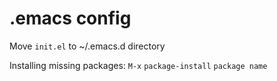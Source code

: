 #  .emacs config

Move `init.el` to ~/.emacs.d directory

Installing missing packages:
`M-x` `package-install` `package name`

